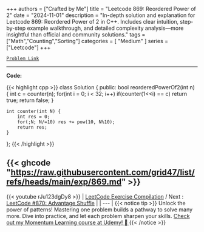 
+++
authors = ["Crafted by Me"]
title = "Leetcode 869: Reordered Power of 2"
date = "2024-11-01"
description = "In-depth solution and explanation for Leetcode 869: Reordered Power of 2 in C++. Includes clear intuition, step-by-step example walkthrough, and detailed complexity analysis—more insightful than official and community solutions."
tags = ["Math","Counting","Sorting"]
categories = [
    "Medium"
]
series = ["Leetcode"]
+++



[`Problem Link`](https://leetcode.com/problems/reordered-power-of-2/description/)

---

**Code:**

{{< highlight cpp >}}
class Solution {
public:
    bool reorderedPowerOf2(int n) {
        int c = counter(n);
        for(int i = 0; i < 32; i++)
            if(counter(1<<i) == c) return true;
        return false;
    }

    int counter(int N) {
        int res = 0;
        for(;N; N/=10) res += pow(10, N%10);
        return res;
    }
};
{{< /highlight >}}

{{< ghcode "https://raw.githubusercontent.com/grid47/list/refs/heads/main/exp/869.md" >}}
---
{{< youtube rJu123dgDy8 >}}
| [LeetCode Exercise Compilation](https://grid47.xyz/leetcode/) / Next : [LeetCode #870: Advantage Shuffle](https://grid47.xyz/posts/leetcode_870) |
| --- |
{{< notice tip >}}
Unlock the power of patterns! Mastering one problem builds a pathway to solve many more. Dive into practice, and let each problem sharpen your skills. [Check out my Momentum Learning course at Udemy! 🚀 ](https://www.udemy.com/course/algorithms-and-data-structures-in-cpp/)
{{< /notice >}}


